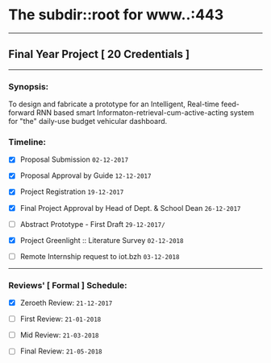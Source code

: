 # The subdir::root for www..:443

---

## Final Year Project [ 20 Credentials ]

---

### Synopsis:

To design and fabricate a prototype for an Intelligent, Real-time feed-forward RNN based smart Informaton-retrieval-cum-active-acting system for "the" daily-use budget vehicular dashboard.


### Timeline:

 - [x] Proposal Submission
 `02-12-2017`

 - [x] Proposal Approval by Guide
 `12-12-2017`

 - [x] Project Registration
 `19-12-2017`

 - [x] Final Project Approval by Head of Dept. & School Dean
 `26-12-2017`

 - [ ] Abstract Prototype - First Draft
 `29-12-2017/`

 - [x] Project Greenlight :: Literature Survey
 `02-12-2018`

 - [ ] Remote Internship request to iot.bzh
 `03-12-2018`
 
 ---

### Reviews' [ Formal ] Schedule:

 - [x] Zeroeth Review:
 `21-12-2017`
 
 - [ ] First Review:
 `21-01-2018`
 
 - [ ] Mid Review:
 `21-03-2018`
 
 - [ ] Final Review:
 `21-05-2018`
 
